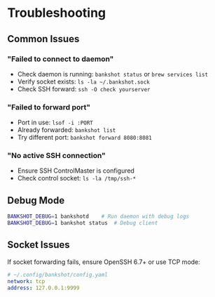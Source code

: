 # Troubleshooting

## Common Issues

### "Failed to connect to daemon"
- Check daemon is running: `bankshot status` or `brew services list`
- Verify socket exists: `ls -la ~/.bankshot.sock`
- Check SSH forward: `ssh -O check yourserver`

### "Failed to forward port"
- Port in use: `lsof -i :PORT`
- Already forwarded: `bankshot list`
- Try different port: `bankshot forward 8080:8081`

### "No active SSH connection"
- Ensure SSH ControlMaster is configured
- Check control socket: `ls -la /tmp/ssh-*`

## Debug Mode
```bash
BANKSHOT_DEBUG=1 bankshotd    # Run daemon with debug logs
BANKSHOT_DEBUG=1 bankshot status  # Debug client
```

## Socket Issues
If socket forwarding fails, ensure OpenSSH 6.7+ or use TCP mode:
```yaml
# ~/.config/bankshot/config.yaml
network: tcp
address: 127.0.0.1:9999
```